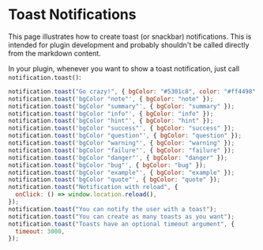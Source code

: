 # Toast Notifications

This page illustrates how to create toast (or snackbar) notifications. This is intended for plugin development and probably shouldn't be called directly from the markdown content.

In your plugin, whenever you want to show a toast notification, just call `notification.toast()`:

```javascript
notification.toast("Go crazy!", { bgColor: "#5301c8", color: "#ff4498" });
notification.toast('bgColor "note"', { bgColor: "note" });
notification.toast('bgColor "summary"', { bgColor: "summary" });
notification.toast('bgColor "info"', { bgColor: "info" });
notification.toast('bgColor "hint"', { bgColor: "hint" });
notification.toast('bgColor "success"', { bgColor: "success" });
notification.toast('bgColor "question"', { bgColor: "question" });
notification.toast('bgColor "warning"', { bgColor: "warning" });
notification.toast('bgColor "failure"', { bgColor: "failure" });
notification.toast('bgColor "danger"', { bgColor: "danger" });
notification.toast('bgColor "bug"', { bgColor: "bug" });
notification.toast('bgColor "example"', { bgColor: "example" });
notification.toast('bgColor "quote"', { bgColor: "quote" });
notification.toast("Notification with reload", {
  onClick: () => window.location.reload(),
});
notification.toast("You can notify the user with a toast");
notification.toast("You can create as many toasts as you want");
notification.toast("Toasts have an optional timeout argument", {
  timeout: 3000,
});
```

<script type="module">
import notification from "/js/notification.js";

notification.toast("Go crazy!", { bgColor: "#5301c8", color: "#ff4498" });
notification.toast('bgColor "note"', { bgColor: "note" });
notification.toast('bgColor "summary"', { bgColor: "summary" });
notification.toast('bgColor "info"', { bgColor: "info" });
notification.toast('bgColor "hint"', { bgColor: "hint" });
notification.toast('bgColor "success"', { bgColor: "success" });
notification.toast('bgColor "question"', { bgColor: "question" });
notification.toast('bgColor "warning"', { bgColor: "warning" });
notification.toast('bgColor "failure"', { bgColor: "failure" });
notification.toast('bgColor "danger"', { bgColor: "danger" });
notification.toast('bgColor "bug"', { bgColor: "bug" });
notification.toast('bgColor "example"', { bgColor: "example" });
notification.toast('bgColor "quote"', { bgColor: "quote" });
notification.toast("Notification with reload", {
  onClick: () => window.location.reload(),
});
notification.toast("You can notify the user with a toast");
notification.toast("You can create as many toasts as you want");
notification.toast("Toasts have an optional timeout argument", { timeout: 3000 });
</script>
